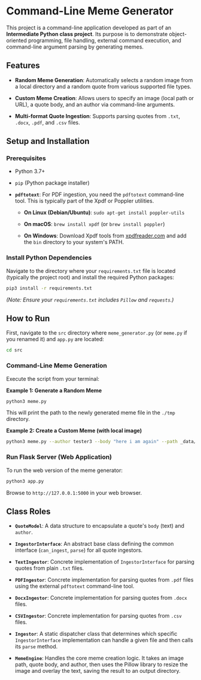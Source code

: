 # Command-Line Meme Generator

This project is a command-line application developed as part of an **Intermediate Python class project**. Its purpose is to demonstrate object-oriented programming, file handling, external command execution, and command-line argument parsing by generating memes.

## Features

* **Random Meme Generation**: Automatically selects a random image from a local directory and a random quote from various supported file types.

* **Custom Meme Creation**: Allows users to specify an image (local path or URL), a quote body, and an author via command-line arguments.

* **Multi-format Quote Ingestion**: Supports parsing quotes from `.txt`, `.docx`, `.pdf`, and `.csv` files.

## Setup and Installation

### Prerequisites

* Python 3.7+

* `pip` (Python package installer)

* **`pdftotext`**: For PDF ingestion, you need the `pdftotext` command-line tool. This is typically part of the Xpdf or Poppler utilities.

    * **On Linux (Debian/Ubuntu)**: `sudo apt-get install poppler-utils`

    * **On macOS**: `brew install xpdf` (or `brew install poppler`)

    * **On Windows**: Download Xpdf tools from [xpdfreader.com](https://www.xpdfreader.com/download.html) and add the `bin` directory to your system's PATH.

### Install Python Dependencies

Navigate to the directory where your `requirements.txt` file is located (typically the project root) and install the required Python packages:

```bash
pip3 install -r requirements.txt
```

*(Note: Ensure your `requirements.txt` includes `Pillow` and `requests`.)*

## How to Run

First, navigate to the `src` directory where `meme_generator.py` (or `meme.py` if you renamed it) and `app.py` are located:

```bash
cd src
```

### Command-Line Meme Generation

Execute the script from your terminal:

**Example 1: Generate a Random Meme**

```bash
python3 meme.py
```

This will print the path to the newly generated meme file in the `./tmp` directory.

**Example 2: Create a Custom Meme (with local image)**

```bash
python3 meme.py --author tester3 --body "here i am again" --path _data/photos/dog/xander_3.jpg
```

### Run Flask Server (Web Application)

To run the web version of the meme generator:

```bash
python3 app.py
```

Browse to `http://127.0.0.1:5000` in your web browser.

## Class Roles

* **`QuoteModel`**: A data structure to encapsulate a quote's `body` (text) and `author`.

* **`IngestorInterface`**: An abstract base class defining the common interface (`can_ingest`, `parse`) for all quote ingestors.

* **`TextIngestor`**: Concrete implementation of `IngestorInterface` for parsing quotes from plain `.txt` files.

* **`PDFIngestor`**: Concrete implementation for parsing quotes from `.pdf` files using the external `pdftotext` command-line tool.

* **`DocxIngestor`**: Concrete implementation for parsing quotes from `.docx` files.

* **`CSVIngestor`**: Concrete implementation for parsing quotes from `.csv` files.

* **`Ingestor`**: A static dispatcher class that determines which specific `IngestorInterface` implementation can handle a given file and then calls its `parse` method.

* **`MemeEngine`**: Handles the core meme creation logic. It takes an image path, quote body, and author, then uses the Pillow library to resize the image and overlay the text, saving the result to an output directory.
